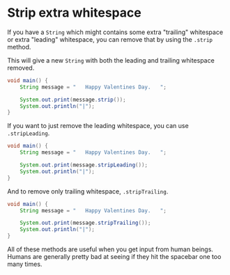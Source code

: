 # Strip extra whitespace

If you have a `String` which might contains some extra "trailing" whitespace or extra "leading"
whitespace, you can remove that by using the `.strip` method.

This will give a new `String` with both the leading and trailing whitespace removed.

```java
void main() {
    String message = "   Happy Valentines Day.   ";

    System.out.print(message.strip());
    System.out.println("|");
}
```

If you want to just remove the leading whitespace, you can use `.stripLeading`.

```java
void main() {
    String message = "   Happy Valentines Day.   ";

    System.out.print(message.stripLeading());
    System.out.println("|");
}
```

And to remove only trailing whitespace, `.stripTrailing`.

```java
void main() {
    String message = "   Happy Valentines Day.   ";

    System.out.print(message.stripTrailing());
    System.out.println("|");
}
```

All of these methods are useful when you get input from human beings. Humans are generally pretty bad at seeing if they hit the spacebar one too many times.